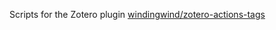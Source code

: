 Scripts for the Zotero plugin [windingwind/zotero-actions-tags](https://github.com/windingwind/zotero-actions-tags)
